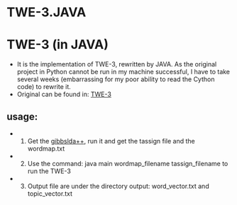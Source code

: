 # TWE-3.JAVA

# TWE-3 (in JAVA)
- It is the implementation of TWE-3, rewritten by JAVA. As the original project in Python cannot be run in my machine successful, I have to take several weeks (embarrassing for my poor ability to read the Cython code) to rewrite it.
- Original can be found in: [TWE-3](https://github.com/thunlp/topical_word_embeddings/tree/master/TWE-3) 

## usage:
- 1. Get the [gibbslda++](http://gibbslda.sourceforge.net/), run it and get the tassign file and the wordmap.txt 
- 2. Use the command: java main wordmap_filename tassign_filename to run the TWE-3 
- 3. Output file are under the directory output: word_vector.txt and topic_vector.txt
